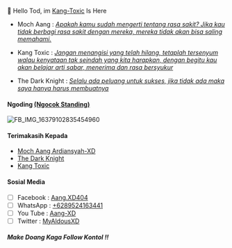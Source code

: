 👋 Hello Tod, im [Kang-Toxic]() Is Here

- Moch Aang : _[Apakah kamu sudah mengerti tentang rasa sakit? Jika kau tidak berbagi rasa sakit dengan mereka, mereka tidak akan bisa saling memahami.]()_

- Kang Toxic : _[Jangan menangisi yang telah hilang, tetaplah tersenyum walau kenyataan tak seindah yang kita harapkan, dengan begitu kau akan belajar arti sabar, menerima dan rasa bersyukur]()_

- The Dark Knight : _[Selalu ada peluang untuk sukses, jika tidak ada maka saya hanya harus membuatnya]()_

#### Ngoding [(Ngocok Standing)]()
![FB_IMG_16379102835454960](https://user-images.githubusercontent.com/98243315/150663021-b1c82640-18af-4975-a378-a0f079cca05f.jpg)

#### Terimakasih Kepada
- [Moch Aang Ardiansyah-XD]()
- [The Dark Knight]()
- [Kang Toxic]()

#### Sosial Media
- [ ] Facebook : [Aang.XD404]()
- [ ] WhatsApp : [+6289524163441]()
- [ ] You Tube : [Aang-XD]()
- [ ] Twitter : [MyAldousXD]()

#### _Make Doang Kaga Follow Kontol !!_

<!---
Kang-Toxic/Kang-Toxic is a ✨ special ✨ repository because its `README.md` (this file) appears on your GitHub profile.
You can click the Preview link to take a look at your changes.
--->
